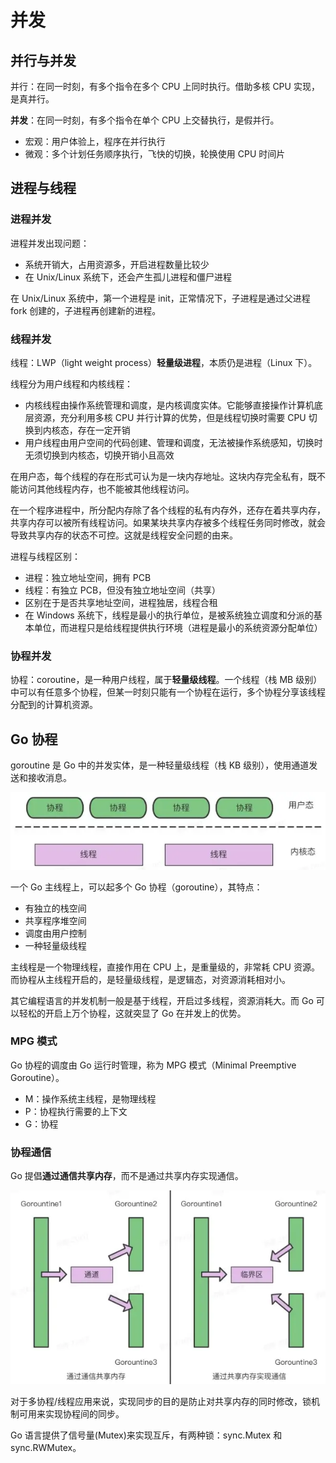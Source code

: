 # 并发

## 并行与并发

并行：在同一时刻，有多个指令在多个 CPU 上同时执行。借助多核 CPU 实现，是真并行。

**并发**：在同一时刻，有多个指令在单个 CPU 上交替执行，是假并行。

- 宏观：用户体验上，程序在并行执行
- 微观：多个计划任务顺序执行，飞快的切换，轮换使用 CPU 时间片

## 进程与线程

### 进程并发

进程并发出现问题：

- 系统开销大，占用资源多，开启进程数量比较少
- 在 Unix/Linux 系统下，还会产生孤儿进程和僵尸进程

在 Unix/Linux 系统中，第一个进程是 init，正常情况下，子进程是通过父进程 fork 创建的，子进程再创建新的进程。

### 线程并发

线程：LWP（light weight process）**轻量级进程**，本质仍是进程（Linux 下）。

线程分为用户线程和内核线程：

- 内核线程由操作系统管理和调度，是内核调度实体。它能够直接操作计算机底层资源，充分利用多核 CPU 并行计算的优势，但是线程切换时需要 CPU 切换到内核态，存在一定开销
- 用户线程由用户空间的代码创建、管理和调度，无法被操作系统感知，切换时无须切换到内核态，切换开销小且高效

在用户态，每个线程的存在形式可认为是一块内存地址。这块内存完全私有，既不能访问其他线程内存，也不能被其他线程访问。

在一个程序进程中，所分配内存除了各个线程的私有内存外，还存在着共享内存，共享内存可以被所有线程访问。如果某块共享内存被多个线程任务同时修改，就会导致共享内存的状态不可控。这就是线程安全问题的由来。

进程与线程区别：

- 进程：独立地址空间，拥有 PCB
- 线程：有独立 PCB，但没有独立地址空间（共享）
- 区别在于是否共享地址空间，进程独居，线程合租
- 在 Windows 系统下，线程是最小的执行单位，是被系统独立调度和分派的基本单位，而进程只是给线程提供执行环境（进程是最小的系统资源分配单位）

### 协程并发

协程：coroutine，是一种用户线程，属于**轻量级线程**。一个线程（栈 MB 级别）中可以有任意多个协程，但某一时刻只能有一个协程在运行，多个协程分享该线程分配到的计算机资源。

## Go 协程

goroutine 是 Go 中的并发实体，是一种轻量级线程（栈 KB 级别），使用通道发送和接收消息。

![goroutine](./assets/goroutine.webp)

一个 Go 主线程上，可以起多个 Go 协程（goroutine），其特点：

- 有独立的栈空间
- 共享程序堆空间
- 调度由用户控制
- 一种轻量级线程

主线程是一个物理线程，直接作用在 CPU 上，是重量级的，非常耗 CPU 资源。而协程从主线程开启的，是轻量级线程，是逻辑态，对资源消耗相对小。

其它编程语言的并发机制一般是基于线程，开启过多线程，资源消耗大。而 Go 可以轻松的开启上万个协程，这就突显了 Go 在并发上的优势。

### MPG 模式

Go 协程的调度由 Go 运行时管理，称为 MPG 模式（Minimal Preemptive Goroutine）。

- M：操作系统主线程，是物理线程
- P：协程执行需要的上下文
- G：协程

### 协程通信

Go 提倡**通过通信共享内存**，而不是通过共享内存实现通信。

![csp](./assets/csp.webp)

对于多协程/线程应用来说，实现同步的目的是防止对共享内存的同时修改，锁机制可用来实现协程间的同步。

Go 语言提供了信号量(Mutex)来实现互斥，有两种锁：sync.Mutex 和 sync.RWMutex。
